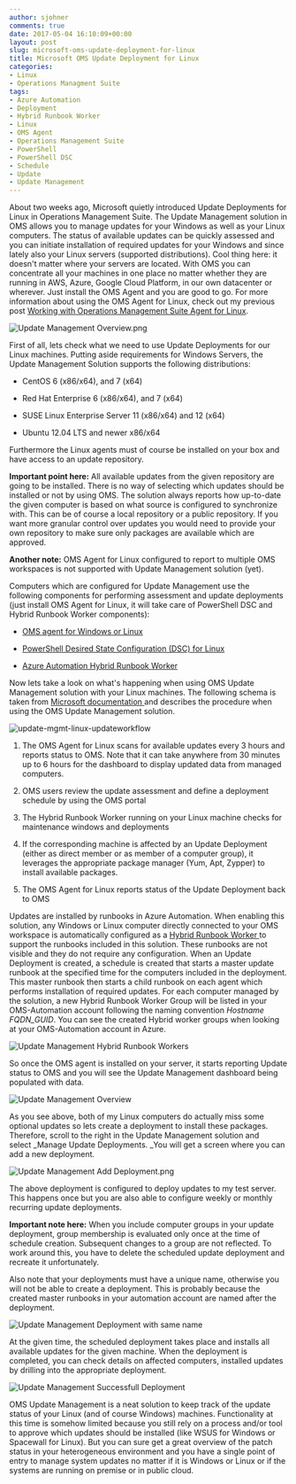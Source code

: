 ```yaml
---
author: sjohner
comments: true
date: 2017-05-04 16:10:09+00:00
layout: post
slug: microsoft-oms-update-deployment-for-linux
title: Microsoft OMS Update Deployment for Linux
categories:
- Linux
- Operations Managment Suite
tags:
- Azure Automation
- Deployment
- Hybrid Runbook Worker
- Linux
- OMS Agent
- Operations Management Suite
- PowerShell
- PowerShell DSC
- Schedule
- Update
- Update Management
---
```


About two weeks ago, Microsoft quietly introduced Update Deployments for Linux in Operations Management Suite. The Update Management solution in OMS allows you to manage updates for your Windows as well as your Linux computers. The status of available updates can be quickly assessed and you can initiate installation of required updates for your Windows and since lately also your Linux servers (supported distributions). Cool thing here: it doesn't matter where your servers are located. With OMS you can concentrate all your machines in one place no matter whether they are running in AWS, Azure, Google Cloud Platform, in our own datacenter or wherever. Just install the OMS Agent and you are good to go. For more information about using the OMS Agent for Linux, check out my previous post [Working with Operations Management Suite Agent for Linux](https://blog.jhnr.ch/2016/01/27/working-with-oms-agent-for-linux-preview/).

![Update Management Overview.png](/images/Update-Management-Overview.png)

First of all, lets check what we need to use Update Deployments for our Linux machines. Putting aside requirements for Windows Servers, the Update Management Solution supports the following distributions:



 	
  * CentOS 6 (x86/x64), and 7 (x64)

 	
  * Red Hat Enterprise 6 (x86/x64), and 7 (x64)

 	
  * SUSE Linux Enterprise Server 11 (x86/x64) and 12 (x64)

 	
  * Ubuntu 12.04 LTS and newer x86/x64


Furthermore the Linux agents must of course be installed on your box and have access to an update repository.

**Important point here:** All available updates from the given repository are going to be installed. There is no way of selecting which updates should be installed or not by using OMS. The solution always reports how up-to-date the given computer is based on what source is configured to synchronize with. This can be of course a local repository or a public repository. If you want more granular control over updates you would need to provide your own repository to make sure only packages are available which are approved.

**Another note:** OMS Agent for Linux configured to report to multiple OMS workspaces is not supported with Update Management solution (yet).

Computers which are configured for Update Management use the following components for performing assessment and update deployments (just install OMS Agent for Linux, it will take care of PowerShell DSC and Hybrid Runbook Worker components):



 	
  * [OMS agent for Windows or Linux](https://github.com/Microsoft/OMS-Agent-for-Linux)

 	
  * [PowerShell Desired State Configuration (DSC) for Linux](https://github.com/Microsoft/PowerShell-DSC-for-Linux)

 	
  * [Azure Automation Hybrid Runbook Worker](https://docs.microsoft.com/en-us/azure/automation/automation-hybrid-runbook-worker)


Now lets take a look on what's happening when using OMS Update Management solution with your Linux machines. The following schema is taken from [Microsoft documentation ](https://docs.microsoft.com/en-us/azure/operations-management-suite/oms-solution-update-management)and describes the procedure when using the OMS Update Management solution.

![update-mgmt-linux-updateworkflow](/images/update-mgmt-linux-updateworkflow.png)



 	
  1. The OMS Agent for Linux scans for available updates every 3 hours and reports status to OMS. Note that it can take anywhere from 30 minutes up to 6 hours for the dashboard to display updated data from managed computers.

 	
  2. OMS users review the update assessment and define a deployment schedule by using the OMS portal

 	
  3. The Hybrid Runbook Worker running on your Linux machine checks for maintenance windows and deployments

 	
  4. If the corresponding machine is affected by an Update Deployment (either as direct member or as member of a computer group), it leverages the appropriate package manager (Yum, Apt, Zypper) to install available packages.

 	
  5. The OMS Agent for Linux reports status of the Update Deployment back to OMS


Updates are installed by runbooks in Azure Automation. When enabling this solution, any Windows or Linux computer directly connected to your OMS workspace is automatically configured as a [Hybrid Runbook Worker ](https://docs.microsoft.com/en-us/azure/automation/automation-hybrid-runbook-worker)to support the runbooks included in this solution. These runbooks are not visible and they do not require any configuration. When an Update Deployment is created, a schedule is created that starts a master update runbook at the specified time for the computers included in the deployment. This master runbook then starts a child runbook on each agent which performs installation of required updates. For each computer managed by the solution, a new Hybrid Runbook Worker Group will be listed in your OMS-Automation account following the naming convention _Hostname FQDN_GUID_. You can see the created Hybrid worker groups when looking at your OMS-Automation account in Azure.

![Update Management Hybrid Runbook Workers](/images/Update-Management-Hybrid-Runbook-Workers.png)

So once the OMS agent is installed on your server, it starts reporting Update status to OMS and you will see the Update Management dashboard being populated with data.

![Update Management Overview](/images/Update-Management-Overview.png)

As you see above, both of my Linux computers do actually miss some optional updates so lets create a deployment to install these packages. Therefore, scroll to the right in the Update Management solution and select _Manage Update Deployments. _You will get a screen where you can add a new deployment.

![Update Management Add Deployment.png](/images/Update-Management-Add-Deployment.png)

The above deployment is configured to deploy updates to my test server. This happens once but you are also able to configure weekly or monthly recurring update deployments.

**Important note here:** When you include computer groups in your update deployment, group membership is evaluated only once at the time of schedule creation. Subsequent changes to a group are not reflected. To work around this, you have to delete the scheduled update deployment and recreate it unfortunately.

Also note that your deployments must have a unique name, otherwise you will not be able to create a deployment. This is probably because the created master runbooks in your automation account are named after the deployment.

![Update Management Deployment with same name](/images/Update-Management-Deployment-with-same-name.png)

At the given time, the scheduled deployment takes place and installs all available updates for the given machine. When the deployment is completed, you can check details on affected computers, installed updates by drilling into the appropriate deployment.

![Update Management Successfull Deployment](/images/Update-Management-Successfull-Deployment.png)

OMS Update Management is a neat solution to keep track of the update status of your Linux (and of course Windows) machines. Functionality at this time is somehow limited because you still rely on a process and/or tool to approve which updates should be installed (like WSUS for Windows or Spacewall for Linux). But you can sure get a great overview of the patch status in your heterogeneous environment and you have a single point of entry to manage system updates no matter if it is Windows or Linux or if the systems are running on premise or in public cloud.






